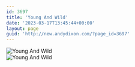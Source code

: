 ```yaml
---
id: 3697
title: 'Young And Wild'
date: '2023-03-17T13:45:44+00:00'
layout: page
guid: 'http://new.andydixon.com/?page_id=3697'
---
```


![Young And Wild](https://i0.wp.com/assets.g8x2.ldn.idrivee2-23.com/posters/Young%20And%20Wild%2001.jpg?w=1200&ssl=1 "Young And Wild")  
![Young And Wild](https://i0.wp.com/assets.g8x2.ldn.idrivee2-23.com/posters/Young%20And%20Wild%2002.jpg?w=1200&ssl=1 "Young And Wild")
